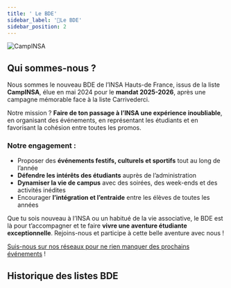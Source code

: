 ```yaml
---
title: ' Le BDE'
sidebar_label: '🔔Le BDE'
sidebar_position: 2
---
```


![CampINSA](/img/bde/campinsa-bureau.png)

## Qui sommes-nous ?


Nous sommes le nouveau BDE de l’INSA Hauts-de France, issus de la liste **CampINSA**, élue en mai 2024 pour le **mandat 2025-2026**, après une campagne mémorable face à la liste Carrivederci. 

Notre mission ? **Faire de ton passage à l’INSA une expérience inoubliable**, en organisant des événements, en représentant les étudiants et en favorisant la cohésion entre toutes les promos.

### Notre engagement :

- Proposer des **événements festifs, culturels et sportifs** tout au long de l’année
- **Défendre les intérêts des étudiants** auprès de l’administration
- **Dynamiser la vie de campus** avec des soirées, des week-ends et des activités inédites
- Encourager **l’intégration et l’entraide** entre les élèves de toutes les années

Que tu sois nouveau à l’INSA ou un habitué de la vie associative, le BDE est là pour t’accompagner et te faire **vivre une aventure étudiante exceptionnelle**. Rejoins-nous et participe à cette belle aventure avec nous !

[Suis-nous sur nos réseaux pour ne rien manquer des prochains événements](https://linktr.ee/bdeinsahdf) !


## Historique des listes BDE
<!-- créer un composant pour chaque liste avec un logo, un nom et une année de mandat -->